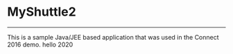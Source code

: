 # MyShuttle2
-------------

This is a sample Java/JEE based application that was used in the Connect 2016 demo. hello 2020
